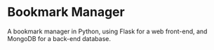 # Bookmark Manager
A bookmark manager in Python, using Flask for a web front-end, and MongoDB for a back-end database.
